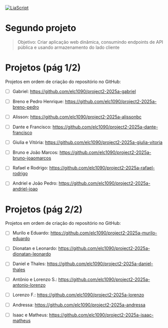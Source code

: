 <!--
author:   Andrea Charão

email:    andrea@inf.ufsm.br

version:  0.0.1

language: PT-BR

narrator: Brazilian Portuguese Female

comment:  Material de apoio para a disciplina
          ELC1090 - Desenvolvimento de Software para Web
          da Universidade Federal de Santa Maria

translation: English  translations/English.md
-->

<!--
liascript-devserver --input README.md --port 3001 --live
https://liascript.github.io/course/?https://raw.githubusercontent.com/AndreaInfUFSM/elc1090-2025a/master/classes/15/README.md
-->



[![LiaScript](https://raw.githubusercontent.com/LiaScript/LiaScript/master/badges/course.svg)](https://liascript.github.io/course/?https://raw.githubusercontent.com/AndreaInfUFSM/elc1090-2025a/master/classes/15/README.md)


# Segundo projeto

> Objetivo: Criar aplicação web dinâmica, consumindo endpoints de API pública e usando armazenamento do lado cliente


# Projetos (pág 1/2)

Projetos em ordem de criação do repositório no GitHub:

- [ ] Gabriel: https://github.com/elc1090/project2-2025a-gabriel

- [ ] Breno e Pedro Henrique: https://github.com/elc1090/project2-2025a-breno-pedro

- [ ] Alisson: https://github.com/elc1090/project2-2025a-alissonbc

- [ ] Dante e Francisco: https://github.com/elc1090/project2-2025a-dante-francisco

- [ ] Giulia e Vitória: https://github.com/elc1090/project2-2025a-giulia-vitoria

- [ ] Bruno e João Marcos: https://github.com/elc1090/project2-2025a-bruno-joaomarcos

- [ ] Rafael e Rodrigo: https://github.com/elc1090/project2-2025a-rafael-rodrigo

- [ ] Andriel e João Pedro: https://github.com/elc1090/project2-2025a-andriel-joao

# Projetos (pág 2/2)

Projetos em ordem de criação do repositório no GitHub:

- [ ] Murilo e Eduardo: https://github.com/elc1090/project2-2025a-murilo-eduardo

- [ ] Dionatan e Leonardo: https://github.com/elc1090/project2-2025a-dionatan-leonardo

- [ ] Daniel e Thales: https://github.com/elc1090/project2-2025a-daniel-thales

- [ ] Antônio e Lorenzo S.: https://github.com/elc1090/project2-2025a-antonio-lorenzo

- [ ] Lorenzo F.: https://github.com/elc1090/project2-2025a-lorenzo

- [ ] Andressa: https://github.com/elc1090/project2-2025a-andressa

- [ ] Isaac e Matheus: https://github.com/elc1090/project2-2025a-isaac-matheus

